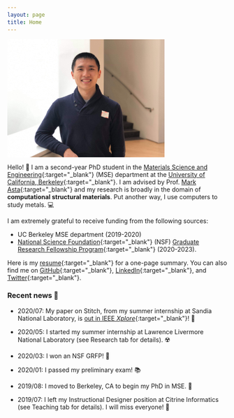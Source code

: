 ```yaml
---
layout: page
title: Home
---
```

 
<p><img src="assets/propic_enze.JPG" alt="Enze Chen" align="middle" width="360px"></p>

Hello! 👋 I am a second-year PhD student in the [Materials Science and Engineering](https://www.mse.berkeley.edu/){:target="_blank"} (MSE) department at the [University of California, Berkeley](https://www.berkeley.edu/){:target="_blank"}. I am advised by Prof. [Mark Asta](https://mse.berkeley.edu/people_new/asta/){:target="_blank"} and my research is broadly in the domain of **computational structural materials**. Put another way, I use computers to study metals. 💻

I am extremely grateful to receive funding from the following sources:   
* UC Berkeley MSE department (2019-2020)
* [National Science Foundation](https://www.nsf.gov/){:target="_blank"} (NSF) [Graduate Research Fellowship Program](https://www.nsfgrfp.org/){:target="_blank"} (2020-2023).

Here is my [resume](assets/resume_general.pdf){:target="_blank"} for a one-page summary. You can also find me on [GitHub](https://github.com/enze-chen){:target="_blank"}, [LinkedIn](https://www.linkedin.com/in/enzechen/){:target="_blank"}, and [Twitter](https://twitter.com/enze_chen1){:target="_blank"}.


### Recent news 📰

* 2020/07: My paper on Stitch, from my summer internship at Sandia National Laboratory, is [out in IEEE *Xplore*](https://ieeexplore.ieee.org/abstract/document/9139788){:target="_blank"}! 🧵

* 2020/05: I started my summer internship at Lawrence Livermore National Laboratory (see Research tab for details). ☢️

* 2020/03: I won an NSF GRFP! 🙏

* 2020/01: I passed my preliminary exam! 📚

* 2019/08: I moved to Berkeley, CA to begin my PhD in MSE. 🐻

* 2019/07: I left my Instructional Designer position at Citrine Informatics (see Teaching tab for details). I will miss everyone! 🍊

<br> 
